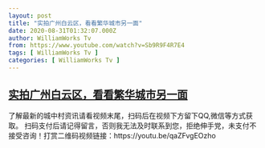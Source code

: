 ```yaml
---
layout: post
title: "实拍广州白云区，看看繁华城市另一面"
date: 2020-08-31T01:32:07.000Z
author: WilliamWorks Tv
from: https://www.youtube.com/watch?v=Sb9R9F4R7E4
tags: [ WilliamWorks Tv ]
categories: [ WilliamWorks Tv ]
---
```

<!--1598837527000-->
[实拍广州白云区，看看繁华城市另一面](https://www.youtube.com/watch?v=Sb9R9F4R7E4)
------

<div>
了解最新的城中村资讯请看视频末尾，扫码后在视频下方留下QQ,微信等方式获取。 扫码支付后请记得留言，否则我无法及时联系到您，拒绝伸手党，未支付不接受咨询！打赏二维码视频链接：https://youtu.be/qaZFvgEOzho
</div>
